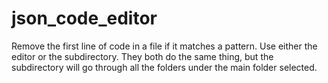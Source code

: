 # json_code_editor
Remove the first line of code in a file if it matches a pattern. 
Use either the editor or the subdirectory. They both do the same thing, but the subdirectory will go through all the folders under the main folder selected. 
